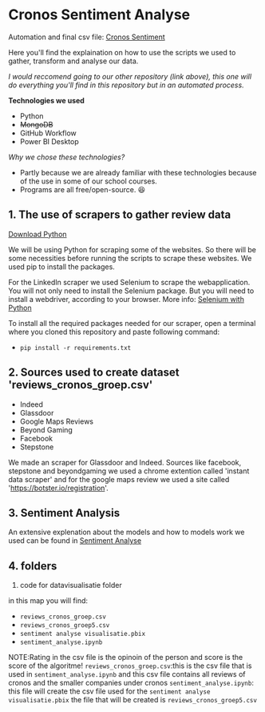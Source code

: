 # Cronos Sentiment Analyse

Automation and final csv file: [Cronos Sentiment](https://github.com/Rehtsecp/Cronos-Sentiment.git)

Here you'll find the explaination on how to use the scripts we used to gather, transform and analyse our data.

*I would reccomend going to our other repository (link above), this one will do everything you'll find in this repository but in an automated process.*

**Technologies we used**
- Python
- ~~MongoDB~~
- GitHub Workflow
- Power BI Desktop

*Why we chose these technologies?*
- Partly because we are already familiar with these technologies because of the use in some of our school courses.
- Programs are all free/open-source. :satisfied:
  
## 1. The use of scrapers to gather review data

[Download Python](https://www.python.org/downloads/)

We will be using Python for scraping some of the websites. So there will be some necessities before running the scripts to scrape these websites.
We used pip to install the packages.

For the LinkedIn scraper we used Selenium to scrape the webapplication. You will not only need to install the Selenium package. But you will need to install a webdriver, according to your browser. More info: [Selenium with Python](https://selenium-python.readthedocs.io/)

To install all the required packages needed for our scraper, open a terminal where you cloned this repository and paste following command:
- `pip install -r requirements.txt`


## 2. Sources used to create dataset 'reviews_cronos_groep.csv'

- Indeed
- Glassdoor
- Google Maps Reviews
- Beyond Gaming
- Facebook
- Stepstone

We made an scraper for Glassdoor and Indeed. Sources like facebook, stepstone and  beyondgaming we used a chrome extention  called 'instant data scraper' 
and for the google maps review we used a site called 'https://botster.io/registration'.

## 3. Sentiment Analysis

An extensive explenation about the models and how to models work we used can be found in [Sentiment Analyse]([https://github.com/davidwong19/cronos-sentiment-analyse/blob/main/SENTIMENT%20ANALYSIS%20REHTSE/sa_cronos.ipynb])

## 4. folders

 1. code for datavisualisatie folder

in this map you will find:  

- `reviews_cronos_groep.csv`
- `reviews_cronos_groep5.csv`                        
- `sentiment analyse visualisatie.pbix`
- `sentiment_analyse.ipynb`

NOTE:Rating in the csv file is the opinoin of the person and  score is the score of the algoritme!
`reviews_cronos_groep.csv`:this is the csv file that is used in `sentiment_analyse.ipynb` and this csv file contains all reviews of cronos and the smaller companies under cronos
`sentiment_analyse.ipynb`: this file will create the csv file used for the `sentiment analyse visualisatie.pbix` the file that will be created is `reviews_cronos_groep5.csv`
